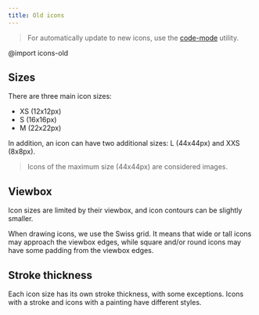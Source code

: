 ```yaml
---
title: Old icons
---
```


> For automatically update to new icons, use the [code-mode](/utils/code-mod/) utility.

@import icons-old

## Sizes

There are three main icon sizes:

- XS (12x12px)
- S (16x16px)
- M (22x22px)

In addition, an icon can have two additional sizes: L (44x44px) and XXS (8x8px).

> Icons of the maximum size (44x44px) are considered images.

## Viewbox

Icon sizes are limited by their viewbox, and icon contours can be slightly smaller.

When drawing icons, we use the Swiss grid. It means that wide or tall icons may approach the viewbox edges, while square and/or round icons may have some padding from the viewbox edges.

## Stroke thickness

Each icon size has its own stroke thickness, with some exceptions. Icons with a stroke and icons with a painting have different styles.
